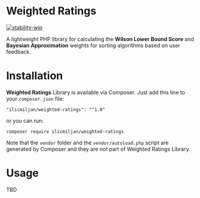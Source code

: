 # Weighted Ratings

[![stability-wip](https://img.shields.io/badge/stability-wip-lightgrey.svg)](https://github.com/mkenney/software-guides/blob/master/STABILITY-BADGES.md#work-in-progress)

A lightweight PHP library for calculating the **Wilson Lower Bound Score** and 
**Bayesian Approximation** weights for sorting algorithms based on user feedback.

# Installation
**Weighted Ratings** Library is available via Composer. Just add this line to 
your `composer.json` file:

```
"ilicmiljan/weighted-ratings": "^1.0"
```

or you can run:

```
composer require ilicmiljan/weighted-ratings
```

Note that the `vendor` folder and the `vendor/autoload.php` script are generated 
by Composer and they are not part of Weighted Ratings Library.

# Usage

TBD
 

